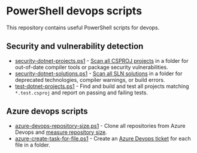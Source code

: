 # PowerShell devops scripts
This repository contains useful PowerShell scripts for devops.

## Security and vulnerability detection
* [security-dotnet-projects.ps1](https://raw.githubusercontent.com/tspence/powershell/main/security-dotnet-projects.ps1) - [Scan all CSPROJ projects](https://medium.com/codex/powershell-scanning-for-dotnet-projects-and-solutions-26d013d7579a) in a folder for out-of-date compiler tools or package security vulnerabilities.
* [security-dotnet-solutions.ps1](https://raw.githubusercontent.com/tspence/powershell/main/security-dotnet-solutions.ps1) - [Scan all SLN solutions](https://medium.com/codex/powershell-scanning-for-dotnet-projects-and-solutions-26d013d7579a) in a folder for deprecated technologies, compiler warnings, or build errors.
* [test-dotnet-projects.ps1](https://raw.githubusercontent.com/tspence/powershell/main/test-dotnet-projects.ps1) - Find and build and test all projects matching `*.test.csproj` and report on passing and failing tests.

## Azure devops scripts
* [azure-devops-repository-size.ps1](https://raw.githubusercontent.com/tspence/powershell/main/azure-devops-repository-size.ps1) - Clone all repositories from Azure Devops and [measure repository size](https://tedspence.com/code-repository-size-with-powershell-4df93e5cdf88).
* [azure-create-task-for-file.ps1](https://raw.githubusercontent.com/tspence/powershell/main/azure-create-task-for-file.ps1) - Create an [Azure Devops ticket](https://medium.com/codex/create-azure-tasks-with-powershell-e1b287bb9153) for each file in a folder.

